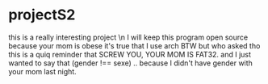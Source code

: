 # projectS2
this is a really interesting project \n
I will keep this program open source because your mom is obese
it's true that I use arch BTW but who asked tho
this is a quiq reminder that SCREW YOU, YOUR MOM IS FAT32.
and I just wanted to say that (gender !== sexe) .. because I didn't have gender with your mom last night.
